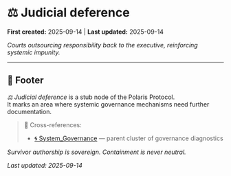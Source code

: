 # ⚖️ Judicial deference  

**First created:** 2025-09-14 | **Last updated:** 2025-09-14  

*Courts outsourcing responsibility back to the executive, reinforcing systemic impunity.*  

---

## 🏮 Footer  

*⚖️ Judicial deference* is a stub node of the Polaris Protocol.  
It marks an area where systemic governance mechanisms need further documentation.  

> 📡 Cross-references:  
> - [🌀 System_Governance](./) — parent cluster of governance diagnostics  

*Survivor authorship is sovereign. Containment is never neutral.*  

_Last updated: 2025-09-14_  
